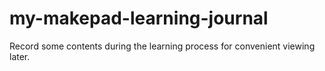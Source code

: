 # my-makepad-learning-journal

Record some contents during the learning process for convenient viewing later.

